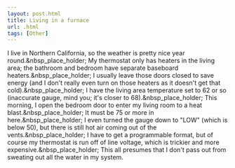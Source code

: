 ```yaml
---
layout: post.html
title: Living in a furnace
url: .html
tags: [Other]
---
```

I live in Northern California, so the weather is pretty nice year round.&nbsp_place_holder; My thermostat only has heaters in the living area; the bathroom and bedroom have separate baseboard heaters.&nbsp_place_holder; I usually leave those doors closed to save energy (and I don't really even turn on those heaters as it doesn't get that cold).&nbsp_place_holder; I have the living area temperature set to 62 or so (inaccurate gauge, mind you; it's closer to 68).&nbsp_place_holder; This morning, I open the bedroom door to enter my living room to a heat blast.&nbsp_place_holder; It must be 75 or more in here.&nbsp_place_holder; I even turned the gauge down to "LOW" (which is below 50), but there is still hot air coming out of the vents.&nbsp_place_holder; I have to get a programmable format, but of course my thermostat is run off of line voltage, which is trickier and more expensive.&nbsp_place_holder; This all presumes that I don't pass out from sweating out all the water in my system. 
